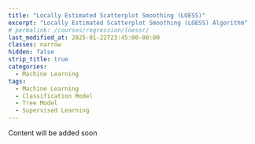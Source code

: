 ```yaml
---
title: "Locally Estimated Scatterplot Smoothing (LOESS)"
excerpt: "Locally Estimated Scatterplot Smoothing (LOESS) Algorithm"
# permalink: /courses/regression/loessr/
last_modified_at: 2025-01-22T23:45:00-00:00
classes: narrow
hidden: false
strip_title: true
categories:
  - Machine Learning
tags: 
  - Machine Learning
  - Classification Model
  - Tree Model
  - Supervised Learning
---
```

Content will be added soon